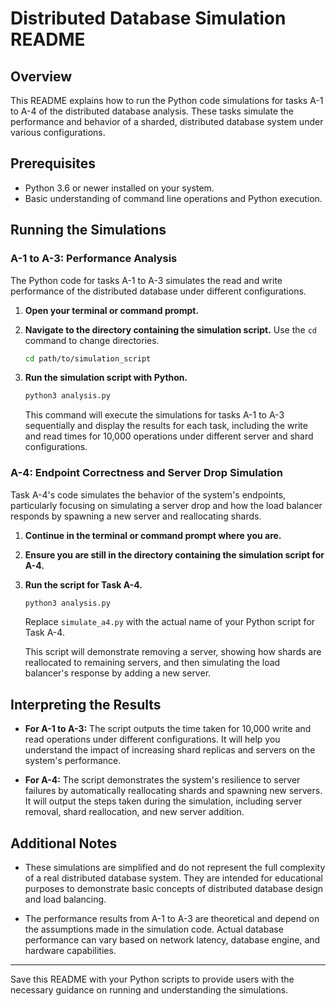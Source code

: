 
# Distributed Database Simulation README

## Overview

This README explains how to run the Python code simulations for tasks A-1 to A-4 of the distributed database analysis. These tasks simulate the performance and behavior of a sharded, distributed database system under various configurations.

## Prerequisites

- Python 3.6 or newer installed on your system.
- Basic understanding of command line operations and Python execution.

## Running the Simulations

### A-1 to A-3: Performance Analysis

The Python code for tasks A-1 to A-3 simulates the read and write performance of the distributed database under different configurations.

1. **Open your terminal or command prompt.**
2. **Navigate to the directory containing the simulation script.** Use the `cd` command to change directories.

    ```bash
    cd path/to/simulation_script
    ```

3. **Run the simulation script with Python.**

    ```bash
    python3 analysis.py
    ```

   This command will execute the simulations for tasks A-1 to A-3 sequentially and display the results for each task, including the write and read times for 10,000 operations under different server and shard configurations.

### A-4: Endpoint Correctness and Server Drop Simulation

Task A-4's code simulates the behavior of the system's endpoints, particularly focusing on simulating a server drop and how the load balancer responds by spawning a new server and reallocating shards.

1. **Continue in the terminal or command prompt where you are.**
2. **Ensure you are still in the directory containing the simulation script for A-4.**
3. **Run the script for Task A-4.**

    ```bash
    python3 analysis.py
    ```

   Replace `simulate_a4.py` with the actual name of your Python script for Task A-4.

   This script will demonstrate removing a server, showing how shards are reallocated to remaining servers, and then simulating the load balancer's response by adding a new server.

## Interpreting the Results

- **For A-1 to A-3:** The script outputs the time taken for 10,000 write and read operations under different configurations. It will help you understand the impact of increasing shard replicas and servers on the system's performance.

- **For A-4:** The script demonstrates the system's resilience to server failures by automatically reallocating shards and spawning new servers. It will output the steps taken during the simulation, including server removal, shard reallocation, and new server addition.

## Additional Notes

- These simulations are simplified and do not represent the full complexity of a real distributed database system. They are intended for educational purposes to demonstrate basic concepts of distributed database design and load balancing.

- The performance results from A-1 to A-3 are theoretical and depend on the assumptions made in the simulation code. Actual database performance can vary based on network latency, database engine, and hardware capabilities.

---

Save this README with your Python scripts to provide users with the necessary guidance on running and understanding the simulations.
